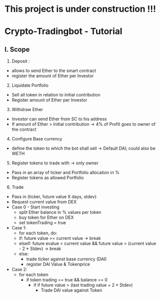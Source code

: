# This project is under construction !!!

# Crypto-Tradingbot - Tutorial
## I. Scope
1. Deposit :
  - allows to send Ether to the smart contract
  - register the amount of Ether per Investor
2. Liquidate Portfolio
  - Sell all token in relation to initial contribution
  - Register amount of Ether per Investor
3. Withdraw Ether
  - Investor can send Ether from SC to his address
  - If amount of Ether > Initial contribution -> 4% of Profit goes to owner of the contract
4. Configure Base currency
  - define the token to which the bot shall sell -> Default DAI; could also be WETH
5. Register tokens to trade with -> only owner
  - Pass in an array of ticker and Portfolio allocation in %
  - Register tokens as allowed Portfolio
6. Trade
  - Pass in (ticker, future value X days, stdev)
  - Request current value from DEX
  - Case 0 - Start investing
    - split Ether balance in % values per token
    - buy token for Ether on DEX
    - set tokenTrading = true
  - Case 1:
    - for each token, do:
    - if: future value >= current value -> break
    - elseif: future evalue < current value && future value > (current value - 2 * Stdev) -> break
    - else:
      - trade ticker against base currency (DAI)
      - register DAI Value & Tokenprice
  - Case 2:  
    - for each token
      - if token trading == true && balance == 0
        - if if future value  > (last trading value + 2 * Stdev)
          - Trade DAI value against Token
